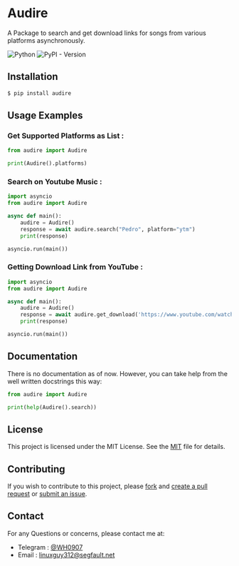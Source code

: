 # Audire

A Package to search and get download links for songs from various platforms asynchronously.

![Python](https://img.shields.io/badge/made_with-python-blue?style=for-the-badge&logoColor=blue&labelColor=lightblue&link=https%3A%2F%2Fwww.python.org)
![PyPI - Version](https://img.shields.io/pypi/v/Audire?style=for-the-badge&label=Audire&link=https%3A%2F%2Fpypi.org%2Fproject%2FAudire)




## Installation

```sh
$ pip install audire
```

## Usage Examples

### Get Supported Platforms as List :
```py
from audire import Audire

print(Audire().platforms)
```

### Search on Youtube Music :

```py
import asyncio
from audire import Audire

async def main():
    audire = Audire()
    response = await audire.search("Pedro", platform="ytm")
    print(response)

asyncio.run(main())
```

### Getting Download Link from YouTube :
```py
import asyncio
from audire import Audire

async def main():
    audire = Audire()
    response = await audire.get_download('https://www.youtube.com/watch?v=RCqvSSfsP6w', 'yt')
    print(response)

asyncio.run(main())
```

## Documentation

There is no documentation as of now.
However, you can take help from the well written docstrings this way:

```py
from audire import Audire

print(help(Audire().search))
```

## License
This project is licensed under the MIT License. See the [MIT](https://opensource.org/license/mit) file for details.

## Contributing
If you wish to contribute to this project, please [fork](https://github.com/LinuxGuy312/Audire/fork) and [create a pull request](https://github.com/LinuxGuy312/Audire/compare) or [submit an issue](https://github.com/LinuxGuy312/Audire/issues/new).

## Contact
For any Questions or concerns, please contact me at:
- Telegram : [@WH0907](https://t.me/WH0907)
- Email : linuxguy312@segfault.net